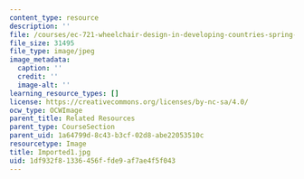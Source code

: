 ```yaml
---
content_type: resource
description: ''
file: /courses/ec-721-wheelchair-design-in-developing-countries-spring-2009/1df932f81336456ffde9af7ae4f5f043_Imported1.jpg
file_size: 31495
file_type: image/jpeg
image_metadata:
  caption: ''
  credit: ''
  image-alt: ''
learning_resource_types: []
license: https://creativecommons.org/licenses/by-nc-sa/4.0/
ocw_type: OCWImage
parent_title: Related Resources
parent_type: CourseSection
parent_uid: 1a64799d-8c43-b3cf-02d8-abe22053510c
resourcetype: Image
title: Imported1.jpg
uid: 1df932f8-1336-456f-fde9-af7ae4f5f043
---
```

